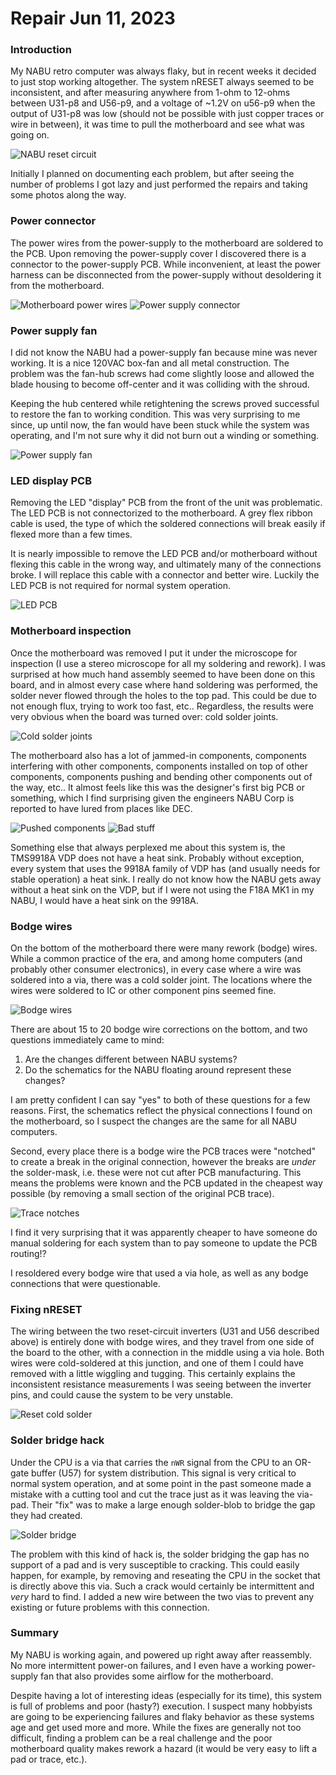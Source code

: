 # Repair Jun 11, 2023

### Introduction

My NABU retro computer was always flaky, but in recent weeks it decided to just stop working altogether.  The system nRESET always seemed to be inconsistent, and after measuring anywhere from 1-ohm to 12-ohms between U31-p8 and U56-p9, and a voltage of ~1.2V on u56-p9 when the output of U31-p8 was low (should not be possible with just copper traces or wire in between), it was time to pull the motherboard and see what was going on.

![NABU reset circuit](/images/reset_circuit.jpg "NABU reset circuit")

Initially I planned on documenting each problem, but after seeing the number of problems I got lazy and just performed the repairs and taking some photos along the way.


### Power connector

The power wires from the power-supply to the motherboard are soldered to the PCB.  Upon removing the power-supply cover I discovered there is a connector to the power-supply PCB.  While inconvenient, at least the power harness can be disconnected from the power-supply without desoldering it from the motherboard.

![Motherboard power wires](/images/power_wires.jpg "Motherboard Power Wires")
![Power supply connector](/images/power_connector.jpg "Power Supply Connector")

### Power supply fan

I did not know the NABU had a power-supply fan because mine was never working.  It is a nice 120VAC box-fan and all metal construction.  The problem was the fan-hub screws had come slightly loose and allowed the blade housing to become off-center and it was colliding with the shroud.

Keeping the hub centered while retightening the screws proved successful to restore the fan to working condition.  This was very surprising to me since, up until now, the fan would have been stuck while the system was operating, and I'm not sure why it did not burn out a winding or something.

![Power supply fan](/images/fan.jpg "Power Supply Fan")

### LED display PCB

Removing the LED "display" PCB from the front of the unit was problematic.  The LED PCB is not connectorized to the motherboard.  A grey flex ribbon cable is used, the type of which the soldered connections will break easily if flexed more than a few times.

It is nearly impossible to remove the LED PCB and/or motherboard without flexing this cable in the wrong way, and ultimately many of the connections broke.  I will replace this cable with a connector and better wire.  Luckily the LED PCB is not required for normal system operation.

![LED PCB](/images/led_pcb.jpg "LED PCB")

### Motherboard inspection

Once the motherboard was removed I put it under the microscope for inspection (I use a stereo microscope for all my soldering and rework).  I was surprised at how much hand assembly seemed to have been done on this board, and in almost every case where hand soldering was performed, the solder never flowed through the holes to the top pad.  This could be due to not enough flux, trying to work too fast, etc..  Regardless, the results were very obvious when the board was turned over: cold solder joints.

![Cold solder joints](/images/cold_solder.jpg "Cold Solder Joints")

The motherboard also has a lot of jammed-in components, components interfering with other components, components installed on top of other components, components pushing and bending other components out of the way, etc..  It almost feels like this was the designer's first big PCB or something, which I find surprising given the engineers NABU Corp is reported to have lured from places like DEC.

![Pushed components](/images/push.jpg "Pushed Components")
![Bad stuff](/images/badstuff.jpg "Bad Stuff")

Something else that always perplexed me about this system is, the TMS9918A VDP does not have a heat sink.  Probably without exception, every system that uses the 9918A family of VDP has (and usually needs for stable operation) a heat sink.  I really do not know how the NABU gets away without a heat sink on the VDP, but if I were not using the F18A MK1 in my NABU, I would have a heat sink on the 9918A.


### Bodge wires

On the bottom of the motherboard there were many rework (bodge) wires.  While a common practice of the era, and among home computers (and probably other consumer electronics), in every case where a wire was soldered into a via, there was a cold solder joint.  The locations where the wires were soldered to IC or other component pins seemed fine.

![Bodge wires](/images/bodge.jpg "Bodge Wires")

There are about 15 to 20 bodge wire corrections on the bottom, and two questions immediately came to mind:

  1. Are the changes different between NABU systems?
  2. Do the schematics for the NABU floating around represent these changes?

I am pretty confident I can say "yes" to both of these questions for a few reasons.  First, the schematics reflect the physical connections I found on the motherboard, so I suspect the changes are the same for all NABU computers.

Second, every place there is a bodge wire the PCB traces were "notched" to create a break in the original connection, however the breaks are *under* the solder-mask, i.e. these were not cut after PCB manufacturing.  This means the problems were known and the PCB updated in the cheapest way possible (by removing a small section of the original PCB trace).

![Trace notches](/images/notches.jpg "Trace Notches")

I find it very surprising that it was apparently cheaper to have someone do manual soldering for each system than to pay someone to update the PCB routing!?

I resoldered every bodge wire that used a via hole, as well as any bodge connections that were questionable.


### Fixing nRESET

The wiring between the two reset-circuit inverters (U31 and U56 described above) is entirely done with bodge wires, and they travel from one side of the board to the other, with a connection in the middle using a via hole.  Both wires were cold-soldered at this junction, and one of them I could have removed with a little wiggling and tugging.  This certainly explains the inconsistent resistance measurements I was seeing between the inverter pins, and could cause the system to be very unstable.

![Reset cold solder](/images/reset_cold.jpg "Reset Cold Solder Wires")

### Solder bridge hack

Under the CPU is a via that carries the `nWR` signal from the CPU to an OR-gate buffer (U57) for system distribution.  This signal is very critical to normal system operation, and at some point in the past someone made a mistake with a cutting tool and cut the trace just as it was leaving the via-pad.  Their "fix" was to make a large enough solder-blob to bridge the gap they had created.

![Solder bridge](/images/bridge.jpg "Solder Bridge")

The problem with this kind of hack is, the solder bridging the gap has no support of a pad and is very susceptible to cracking.  This could easily happen, for example, by removing and reseating the CPU in the socket that is directly above this via.  Such a crack would certainly be intermittent and *very* hard to find.  I added a new wire between the two vias to prevent any existing or future problems with this connection.


### Summary

My NABU is working again, and powered up right away after reassembly.  No more intermittent power-on failures, and I even have a working power-supply fan that also provides some airflow for the motherboard.

Despite having a lot of interesting ideas (especially for its time), this system is full of problems and poor (hasty?) execution.  I suspect many hobbyists are going to be experiencing failures and flaky behavior as these systems age and get used more and more.  While the fixes are generally not too difficult, finding a problem can be a real challenge and the poor motherboard quality makes rework a hazard (it would be very easy to lift a pad or trace, etc.).
